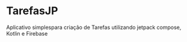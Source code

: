 # TarefasJP
Aplicativo simplespara criação de Tarefas utilizando jetpack compose, Kotlin e Firebase
